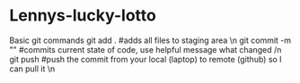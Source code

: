 # Lennys-lucky-lotto

Basic git commands 
git add . #adds all files to staging area \n
git commit -m "<Your message here>" #commits current state of code, use helpful message what changed /n
git push #push the commit from your local (laptop) to remote (github) so I can pull it \n
